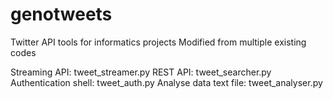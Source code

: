 # genotweets
Twitter API tools for informatics projects
Modified from multiple existing codes

Streaming API: tweet_streamer.py
REST API: tweet_searcher.py
Authentication shell: tweet_auth.py
Analyse data text file: tweet_analyser.py
